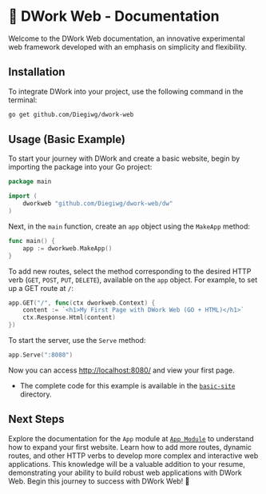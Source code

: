 # 🚀 DWork Web - Documentation

Welcome to the DWork Web documentation, an innovative experimental web framework developed with an emphasis on simplicity and flexibility.

## Installation

To integrate DWork into your project, use the following command in the terminal:

```bash
go get github.com/Diegiwg/dwork-web
```

## Usage (Basic Example)

To start your journey with DWork and create a basic website, begin by importing the package into your Go project:

```go
package main

import (
    dworkweb "github.com/Diegiwg/dwork-web/dw"
)
```

Next, in the `main` function, create an `app` object using the `MakeApp` method:

```go
func main() {
    app := dworkweb.MakeApp()
}
```

To add new routes, select the method corresponding to the desired HTTP verb (`GET`, `POST`, `PUT`, `DELETE`), available on the `app` object. For example, to set up a GET route at `/`:

```go
app.GET("/", func(ctx dworkweb.Context) {
    content := `<h1>My First Page with DWork Web (GO + HTML)</h1>`
    ctx.Response.Html(content)
})
```

To start the server, use the `Serve` method:

```go
app.Serve(":8080")
```

Now you can access [http://localhost:8080/](http://localhost:8080/) and view your first page.

- The complete code for this example is available in the [`basic-site`](https://github.com/Diegiwg/dwork-web/tree/master/example/basic-site) directory.

## Next Steps

Explore the documentation for the `App` module at [`App Module`](https://diegiwg.github.io/dwork-web/en/modules/app) to understand how to expand your first website. Learn how to add more routes, dynamic routes, and other HTTP verbs to develop more complex and interactive web applications. This knowledge will be a valuable addition to your resume, demonstrating your ability to build robust web applications with DWork Web. Begin this journey to success with DWork Web! 🚀
